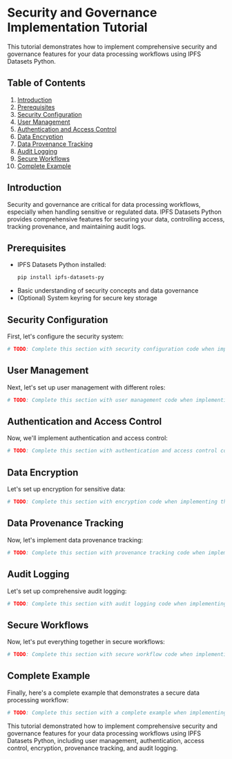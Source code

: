 # Security and Governance Implementation Tutorial

This tutorial demonstrates how to implement comprehensive security and governance features for your data processing workflows using IPFS Datasets Python.

## Table of Contents

1. [Introduction](#introduction)
2. [Prerequisites](#prerequisites)
3. [Security Configuration](#security-configuration)
4. [User Management](#user-management)
5. [Authentication and Access Control](#authentication-and-access-control)
6. [Data Encryption](#data-encryption)
7. [Data Provenance Tracking](#data-provenance-tracking)
8. [Audit Logging](#audit-logging)
9. [Secure Workflows](#secure-workflows)
10. [Complete Example](#complete-example)

## Introduction

Security and governance are critical for data processing workflows, especially when handling sensitive or regulated data. IPFS Datasets Python provides comprehensive features for securing your data, controlling access, tracking provenance, and maintaining audit logs.

## Prerequisites

- IPFS Datasets Python installed:
  ```bash
  pip install ipfs-datasets-py
  ```
- Basic understanding of security concepts and data governance
- (Optional) System keyring for secure key storage

## Security Configuration

First, let's configure the security system:

```python
# TODO: Complete this section with security configuration code when implementing the tutorial
```

## User Management

Next, let's set up user management with different roles:

```python
# TODO: Complete this section with user management code when implementing the tutorial
```

## Authentication and Access Control

Now, we'll implement authentication and access control:

```python
# TODO: Complete this section with authentication and access control code when implementing the tutorial
```

## Data Encryption

Let's set up encryption for sensitive data:

```python
# TODO: Complete this section with encryption code when implementing the tutorial
```

## Data Provenance Tracking

Now, let's implement data provenance tracking:

```python
# TODO: Complete this section with provenance tracking code when implementing the tutorial
```

## Audit Logging

Let's set up comprehensive audit logging:

```python
# TODO: Complete this section with audit logging code when implementing the tutorial
```

## Secure Workflows

Now, let's put everything together in secure workflows:

```python
# TODO: Complete this section with secure workflow code when implementing the tutorial
```

## Complete Example

Finally, here's a complete example that demonstrates a secure data processing workflow:

```python
# TODO: Complete this section with a complete example when implementing the tutorial
```

This tutorial demonstrated how to implement comprehensive security and governance features for your data processing workflows using IPFS Datasets Python, including user management, authentication, access control, encryption, provenance tracking, and audit logging.